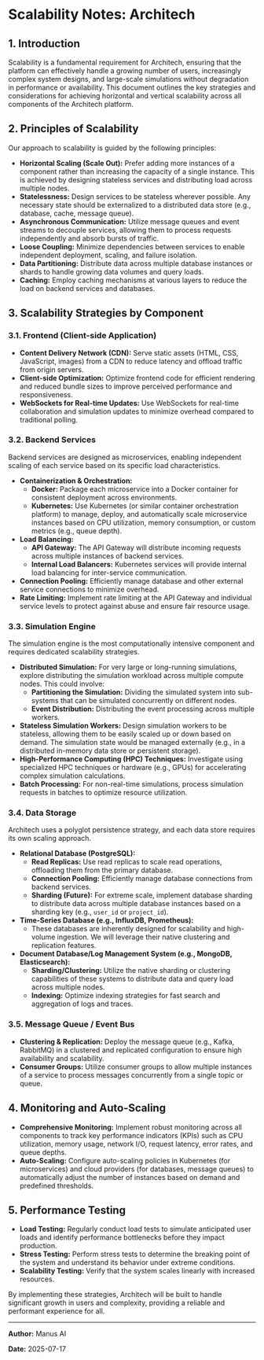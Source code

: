 # Scalability Notes: Architech

## 1. Introduction

Scalability is a fundamental requirement for Architech, ensuring that the platform can effectively handle a growing number of users, increasingly complex system designs, and large-scale simulations without degradation in performance or availability. This document outlines the key strategies and considerations for achieving horizontal and vertical scalability across all components of the Architech platform.

## 2. Principles of Scalability

Our approach to scalability is guided by the following principles:

*   **Horizontal Scaling (Scale Out):** Prefer adding more instances of a component rather than increasing the capacity of a single instance. This is achieved by designing stateless services and distributing load across multiple nodes.
*   **Statelessness:** Design services to be stateless wherever possible. Any necessary state should be externalized to a distributed data store (e.g., database, cache, message queue).
*   **Asynchronous Communication:** Utilize message queues and event streams to decouple services, allowing them to process requests independently and absorb bursts of traffic.
*   **Loose Coupling:** Minimize dependencies between services to enable independent deployment, scaling, and failure isolation.
*   **Data Partitioning:** Distribute data across multiple database instances or shards to handle growing data volumes and query loads.
*   **Caching:** Employ caching mechanisms at various layers to reduce the load on backend services and databases.

## 3. Scalability Strategies by Component

### 3.1. Frontend (Client-side Application)

*   **Content Delivery Network (CDN):** Serve static assets (HTML, CSS, JavaScript, images) from a CDN to reduce latency and offload traffic from origin servers.
*   **Client-side Optimization:** Optimize frontend code for efficient rendering and reduced bundle sizes to improve perceived performance and responsiveness.
*   **WebSockets for Real-time Updates:** Use WebSockets for real-time collaboration and simulation updates to minimize overhead compared to traditional polling.

### 3.2. Backend Services

Backend services are designed as microservices, enabling independent scaling of each service based on its specific load characteristics.

*   **Containerization & Orchestration:**
    *   **Docker:** Package each microservice into a Docker container for consistent deployment across environments.
    *   **Kubernetes:** Use Kubernetes (or similar container orchestration platform) to manage, deploy, and automatically scale microservice instances based on CPU utilization, memory consumption, or custom metrics (e.g., queue depth).
*   **Load Balancing:**
    *   **API Gateway:** The API Gateway will distribute incoming requests across multiple instances of backend services.
    *   **Internal Load Balancers:** Kubernetes services will provide internal load balancing for inter-service communication.
*   **Connection Pooling:** Efficiently manage database and other external service connections to minimize overhead.
*   **Rate Limiting:** Implement rate limiting at the API Gateway and individual service levels to protect against abuse and ensure fair resource usage.

### 3.3. Simulation Engine

The simulation engine is the most computationally intensive component and requires dedicated scalability strategies.

*   **Distributed Simulation:** For very large or long-running simulations, explore distributing the simulation workload across multiple compute nodes. This could involve:
    *   **Partitioning the Simulation:** Dividing the simulated system into sub-systems that can be simulated concurrently on different nodes.
    *   **Event Distribution:** Distributing the event processing across multiple workers.
*   **Stateless Simulation Workers:** Design simulation workers to be stateless, allowing them to be easily scaled up or down based on demand. The simulation state would be managed externally (e.g., in a distributed in-memory data store or persistent storage).
*   **High-Performance Computing (HPC) Techniques:** Investigate using specialized HPC techniques or hardware (e.g., GPUs) for accelerating complex simulation calculations.
*   **Batch Processing:** For non-real-time simulations, process simulation requests in batches to optimize resource utilization.

### 3.4. Data Storage

Architech uses a polyglot persistence strategy, and each data store requires its own scaling approach.

*   **Relational Database (PostgreSQL):**
    *   **Read Replicas:** Use read replicas to scale read operations, offloading them from the primary database.
    *   **Connection Pooling:** Efficiently manage database connections from backend services.
    *   **Sharding (Future):** For extreme scale, implement database sharding to distribute data across multiple database instances based on a sharding key (e.g., `user_id` or `project_id`).
*   **Time-Series Database (e.g., InfluxDB, Prometheus):**
    *   These databases are inherently designed for scalability and high-volume ingestion. We will leverage their native clustering and replication features.
*   **Document Database/Log Management System (e.g., MongoDB, Elasticsearch):**
    *   **Sharding/Clustering:** Utilize the native sharding or clustering capabilities of these systems to distribute data and query load across multiple nodes.
    *   **Indexing:** Optimize indexing strategies for fast search and aggregation of logs and traces.

### 3.5. Message Queue / Event Bus

*   **Clustering & Replication:** Deploy the message queue (e.g., Kafka, RabbitMQ) in a clustered and replicated configuration to ensure high availability and scalability.
*   **Consumer Groups:** Utilize consumer groups to allow multiple instances of a service to process messages concurrently from a single topic or queue.

## 4. Monitoring and Auto-Scaling

*   **Comprehensive Monitoring:** Implement robust monitoring across all components to track key performance indicators (KPIs) such as CPU utilization, memory usage, network I/O, request latency, error rates, and queue depths.
*   **Auto-Scaling:** Configure auto-scaling policies in Kubernetes (for microservices) and cloud providers (for databases, message queues) to automatically adjust the number of instances based on demand and predefined thresholds.

## 5. Performance Testing

*   **Load Testing:** Regularly conduct load tests to simulate anticipated user loads and identify performance bottlenecks before they impact production.
*   **Stress Testing:** Perform stress tests to determine the breaking point of the system and understand its behavior under extreme conditions.
*   **Scalability Testing:** Verify that the system scales linearly with increased resources.

By implementing these strategies, Architech will be built to handle significant growth in users and complexity, providing a reliable and performant experience for all.

---

**Author:** Manus AI

**Date:** 2025-07-17


